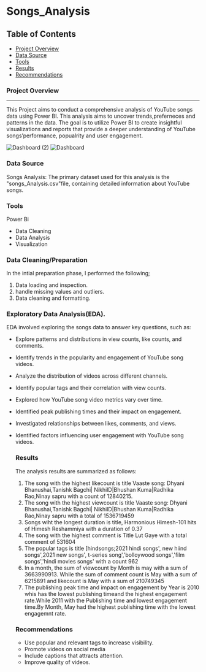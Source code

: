 # Songs_Analysis

## Table of Contents

- [Project Overview](#project-overview)
- [Data Source](#data-source)
- [Tools](#tools)
- [Results](#results)
- [Recommendations](#recommendations)

### Project Overview
---

This Project aims to conduct a comprehensive analysis of YouTube songs data using Power BI. This analysis aims to uncover trends,preferneces and patterns in the data. The goal is to utilize Power BI to create insightful visualizations and reports that provide a deeper understanding of YouTube songs’performance, popualrity and user engagement.

![Dashboard (2)](https://github.com/Kamilah8/Songs_Analysis/assets/66366192/667b9c21-3a9f-49d7-bfc7-06c330ca3163)
![Dashboard](https://github.com/Kamilah8/Songs_Analysis/assets/66366192/73281a63-004c-4050-80fc-dea727723f22)

### Data Source

Songs Analysis: The primary dataset used for this analysis is the "songs_Analysis.csv"file, containing detailed information about YouTube songs.

### Tools

Power Bi
- Data Cleaning
- Data Analysis
- Visualization

### Data Cleaning/Preparation

In the intial preparation phase, I performed the following;
1. Data loading and inspection.
2. handle missing values and outliers.
3. Data cleaning and formatting.

### Exploratory Data Analysis(EDA).
EDA involved exploring the songs data to answer key questions, such as:

- Explore patterns and distributions in view counts, like counts, and comments.
- Identify trends in the popularity and engagement of YouTube song videos.
- Analyze the distribution of videos across different channels.
- Identify popular tags and their correlation with view counts.
- Explored how YouTube song video metrics vary over time.
- Identified peak publishing times and their impact on engagement.
- Investigated relationships between likes, comments, and views.
- Identified factors influencing user engagement with YouTube song videos.


  ### Results

  The analysis results are summarized as follows: 
  1. The song with the highest likecount is title Vaaste song: Dhyani Bhanushai,Tanishk Bagchi| NikhilD|Bhushan Kuma|Radhika Rao,Ninay sapru with a count of 12840215.
  2.  The song with the highest viewcount is title Vaaste song: Dhyani Bhanushai,Tanishk Bagchi| NikhilD|Bhushan Kuma|Radhika Rao,Ninay sapru with a total of 1536719459
  3.  Songs wiht the longest duration is title, Harmonious Himesh-101 hits of Himesh Reshammiya with a duration of 0.37
  4.   The song with the highest comment is Title Lut Gaye with a total comment of  531604
  5.   The popular tags is title [hindsongs;2021 hindi songs', new hiind songs',2021 new songs', t-series song','bolloywood songs','film songs','hindi movies songs' with a count 962
  6.   In a month, the sum of viewcount by Month is may with a sum of 3663990913. While the sum of comment count is May with a sum of 6215891 and likecount is May with a sum of 210749345
  7.   The publishing peak time and impact on engagement by Year is 2010 whis has the lowest publishing timeand the highest engagement rate.While 2011 with the Publishing time and lowest engagement time.By Month, May had the highest publishing time with the lowest engagemnt rate.
 
  ### Recommendations
  - Use popular and relevant tags to increase visibility.
  - Promote videos on social media
  - Include captions that attracts attention.
  - Improve quality of videos.

    
    





 
 
